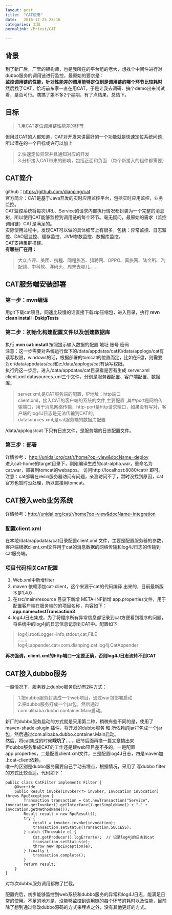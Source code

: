 ```yaml
---
layout: post  
title:  "CAT使用"  
date:   2016-12-25 23:16  
categories: 工具  
permalink: /Priest/CAT

---
```





## 背景
到了新厂后，厂里的架构师，也是我所在的平台组的老大，想找个中间件进行对dubbo服务的调用链进行监控，最原始的要求是：  
**监控调用链的性能，针对性能差的调用能够定位到是调用链的哪个环节比较耗时**   
然后找了CAT，恰巧前东家一直在用CAT，于是让我去调研、搞个demo出来试试看，是否可行。瞎搞了差不多2个星期，有了点结果，总结下。  
## 目标  

> 1.用CAT定位调用链性能差的环节   

但用过CAT的人都知道，CAT对开发来讲最好的一个功能就是快速定位系统问题，所以潜在的一个目标或许可以加上

> 2.快速定位异常并且通知对应的开发  
> 3.分析接入CAT带来的影响，包括正面和负面 （每个新接入的组件都需要）  

## CAT简介
github：https://github.com/dianping/cat  
官方简介：CAT是基于Java开发的实时应用监控平台，包括实时应用监控，业务监控。  
CAT监控系统将每次URL、Service的请求内部执行情况都封装为一个完整的消息树，所以使用CAT能够监控到调用链的每个环节。毫无疑问，最原始的需求（监控调用链）CAT是满足的。  
实际使用过程中，发现CAT可以做的具体细节上有很多，包括：异常监控、日志监控、DAO层监控、缓存监控、JVM参数监控、数据库监控。   
CAT支持集群搭建。   
**有哪些厂在用：**   

> 大众点评、美团、携程、同程旅游、猎聘网、OPPO、真旅网、陆金所、汽配铺、中科软、洋码头、周末去哪儿......  

## CAT服务端安装部署   

### 第一步：mvn编译  
用git下载cat项目，网速比较慢的话直接下载zip压缩包，进入目录，执行 **mvn clean install -DskipTests**   

### 第二步：初始化构建配置文件以及创建数据库    
执行 **mvn cat:install** 按照提示输入数据的配置 地址 账号 密码  
注意：这一步需要对系统运行盘下的/data/appdatas/cat和/data/applogs/cat有读写权限，windows的话，根据部署的tomcat的位置而定，比如在E盘，则需要对e:/data/appdatas/cat和e:/data/applogs/cat有读写权限。  
执行完这一步后，进入/data/appdatas/cat目录看是否有生成 server.xml client.xml  datasources.xml三个文件，分别是服务器配置、客户端配置、数据库。  

> server.xml,是CAT服务端的配置，<remote-servers>IP地址：http端口</remote-servers>  
> client.xml，接入CAT的客户端的系统的文件,主要配置 <server ip="XXXX" port="YY" http-port="ZZ" /> ,其中port是网络传输端口，用于消息网络传输，http-port是http请求端口，如果没有写对，客户端的log4J日志是无法传输到CAT的。  
> datasources.xml,是cat服务端的数据库配置   

/data/applogs/cat 下只有日志文件，是服务端的日志配置文件。  

### 第三步：部署  
详情参考： http://unidal.org/cat/r/home?op=view&docName=deploy  
进入cat-home的target目录下，刚刚编译生成的cat-alpha.war，重命名为cat.war，部署到tomcat的webapps。 访问http://localhost:8080/cat/r 即可。  
注意：cat部署在resin服务器访问有问题，亲测访问不了，暂时没找到原因，cat官方也暂时没处理，所以直接用tomcat。  

## CAT接入web业务系统   

详情参考：http://unidal.org/cat/r/home?op=view&docName=integration  

### 配置client.xml
在本地/data/appdatas/cat目录配置client.xml 文件，主要是配置服务器的参数<server ip="XXXX" port="YY" http-port="ZZ" />，客户端根据client.xml文件用于cat的消息数据的网络传输和log4J日志的传输到cat服务端。  

### 项目代码相关CAT配置  
1. Web.xml中新增filter  
2. maven 依赖添加cat-client，这个来源于cat的代码编译 出来的，目前最新版本是1.4.0  
3. 在src/main/resource 目录下新增 META-INF新增 app.properties文件，用于配置客户端在服务端的的项目名称，内容如下：**app.name=testTransaction3**  
4. log4J日志集成，为了将程序所有异常信息都记录到cat方便看到程序的问题，将系统中的log4j的日志信息记录到CAT中。配置如下:    

> log4j.rootLogger=info,stdout,cat,FILE    
> .......  
> log4j.appender.cat=com.dianping.cat.log4j.CatAppender   

**再次强调，client.xml的http端口一定要正确，否则log4J日志流转不到CAT**

## CAT接入dubbo服务  
一般情况下，服务器上dubbo服务启动有2种方式：  

> 1.把dubbo服务封装成一个web项目，通过war包部署启动  
> 2.把dubbo服务打成一个jar包，然后通过com.alibaba.dubbo.container.Main启动。  

新厂的dubbo服务启动的方式就是采用第二种，稍微有些不同的是，使用了maven-shade-plugin 插件，将开发的dubbo服务 和 所依赖的jar打包成一个jar包，然后通过com.alibaba.dubbo.container.Main启动。  
然后，将cat集成的时候**睬坑了......** 细节后面再撸一篇文章搞出来  
但dubbo服务集成CAT的工作还是跟web项目差不多的，一是配置app.properties，二是配置client.xml文件，三是配置log4J日志，四是maven加上cat-client依赖。  
唯一的区别是dubbo服务需要自己手动去埋点，根据情况，采用了 写dubbo filter的方式比较合适。代码如下：  

```
public class CatFilter implements Filter {
    @Override
    public Result invoke(Invoker<?> invoker, Invocation invocation) throws RpcException {
        Transaction transaction = Cat.newTransaction("Service", invocation.getInvoker().getInterface().getSimpleName() + "." + invocation.getMethodName());
        Result result = new RpcResult();
        try {
            result = invoker.invoke(invocation);
            transaction.setStatus(Transaction.SUCCESS);
        } catch (Throwable e) {
            Cat.getProducer().logError(e);  // 记录log4j的日志到cat
            transaction.setStatus(e);
            throw new RpcException(e);
        } finally {
            transaction.complete();
        }
        return result;
    }
}
```
对每次dubbo服务调用都做了拦截。  

配置完后，初步能够监控到web系统和dubbo服务的异常和log4J日志，能满足日常的使用。不足的地方是，没能够监控到调用链的每个环节的耗时以及性能，目前除了想到通过修改dubbo源码的方式来埋点之外，没有其他更好的方式。  
